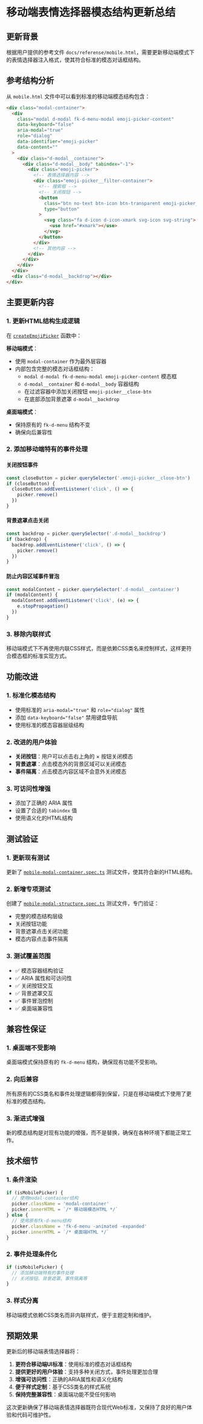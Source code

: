 # 移动端表情选择器模态结构更新总结

## 更新背景

根据用户提供的参考文件 `docs/referense/mobile.html`，需要更新移动端模式下的表情选择器注入格式，使其符合标准的模态对话框结构。

## 参考结构分析

从 `mobile.html` 文件中可以看到标准的移动端模态结构包含：

```html
<div class="modal-container">
  <div
    class="modal d-modal fk-d-menu-modal emoji-picker-content"
    data-keyboard="false"
    aria-modal="true"
    role="dialog"
    data-identifier="emoji-picker"
    data-content=""
  >
    <div class="d-modal__container">
      <div class="d-modal__body" tabindex="-1">
        <div class="emoji-picker">
          <!-- 表情选择器内容 -->
          <div class="emoji-picker__filter-container">
            <!-- 搜索框 -->
            <!-- 关闭按钮 -->
            <button
              class="btn no-text btn-icon btn-transparent emoji-picker__close-btn"
              type="button"
            >
              <svg class="fa d-icon d-icon-xmark svg-icon svg-string">
                <use href="#xmark"></use>
              </svg>
            </button>
          </div>
          <!-- 其他内容 -->
        </div>
      </div>
    </div>
  </div>
  <div class="d-modal__backdrop"></div>
</div>
```

## 主要更新内容

### 1. 更新HTML结构生成逻辑

在 [`createEmojiPicker`](file://d:\ssh\learn\extension\bug-copilot\src\content-script\content\picker.ts#L35-L294) 函数中：

**移动端模式**：

- 使用 `modal-container` 作为最外层容器
- 内部包含完整的模态对话框结构：
  - `modal d-modal fk-d-menu-modal emoji-picker-content` 模态框
  - `d-modal__container` 和 `d-modal__body` 容器结构
  - 在过滤容器中添加关闭按钮 `emoji-picker__close-btn`
  - 在底部添加背景遮罩 `d-modal__backdrop`

**桌面端模式**：

- 保持原有的 `fk-d-menu` 结构不变
- 确保向后兼容性

### 2. 添加移动端特有的事件处理

#### 关闭按钮事件

```typescript
const closeButton = picker.querySelector('.emoji-picker__close-btn')
if (closeButton) {
  closeButton.addEventListener('click', () => {
    picker.remove()
  })
}
```

#### 背景遮罩点击关闭

```typescript
const backdrop = picker.querySelector('.d-modal__backdrop')
if (backdrop) {
  backdrop.addEventListener('click', () => {
    picker.remove()
  })
}
```

#### 防止内容区域事件冒泡

```typescript
const modalContent = picker.querySelector('.d-modal__container')
if (modalContent) {
  modalContent.addEventListener('click', (e) => {
    e.stopPropagation()
  })
}
```

### 3. 移除内联样式

移动端模式下不再使用内联CSS样式，而是依赖CSS类名来控制样式，这样更符合模态框的标准实现方式。

## 功能改进

### 1. 标准化模态结构

- 使用标准的 `aria-modal="true"` 和 `role="dialog"` 属性
- 添加 `data-keyboard="false"` 禁用键盘导航
- 使用标准的模态容器层级结构

### 2. 改进的用户体验

- **关闭按钮**：用户可以点击右上角的 × 按钮关闭模态
- **背景遮罩**：点击模态外的背景区域可以关闭模态
- **事件隔离**：点击模态内容区域不会意外关闭模态

### 3. 可访问性增强

- 添加了正确的 ARIA 属性
- 设置了合适的 `tabindex` 值
- 使用语义化的HTML结构

## 测试验证

### 1. 更新现有测试

更新了 [`mobile-modal-container.spec.ts`](file://d:\ssh\learn\extension\bug-copilot\e2e\mobile-modal-container.spec.ts) 测试文件，使其符合新的HTML结构。

### 2. 新增专项测试

创建了 [`mobile-modal-structure.spec.ts`](file://d:\ssh\learn\extension\bug-copilot\e2e\mobile-modal-structure.spec.ts) 测试文件，专门验证：

- 完整的模态结构层级
- 关闭按钮功能
- 背景遮罩点击关闭功能
- 模态内容点击事件隔离

### 3. 测试覆盖范围

- ✅ 模态容器结构验证
- ✅ ARIA 属性和可访问性
- ✅ 关闭按钮交互
- ✅ 背景遮罩交互
- ✅ 事件冒泡控制
- ✅ 桌面端兼容性

## 兼容性保证

### 1. 桌面端不受影响

桌面端模式保持原有的 `fk-d-menu` 结构，确保现有功能不受影响。

### 2. 向后兼容

所有原有的CSS类名和事件处理逻辑都得到保留，只是在移动端模式下使用了更标准的模态结构。

### 3. 渐进式增强

新的模态结构是对现有功能的增强，而不是替换，确保在各种环境下都能正常工作。

## 技术细节

### 1. 条件渲染

```typescript
if (isMobilePicker) {
  // 使用modal-container结构
  picker.className = 'modal-container'
  picker.innerHTML = `/* 移动端模态HTML */`
} else {
  // 使用原有fk-d-menu结构
  picker.className = 'fk-d-menu -animated -expanded'
  picker.innerHTML = `/* 桌面端HTML */`
}
```

### 2. 事件处理条件化

```typescript
if (isMobilePicker) {
  // 添加移动端特有的事件处理
  // 关闭按钮、背景遮罩、事件隔离等
}
```

### 3. 样式分离

移动端模式依赖CSS类名而非内联样式，便于主题定制和维护。

## 预期效果

更新后的移动端表情选择器将：

1. **更符合移动端UI标准**：使用标准的模态对话框结构
2. **提供更好的用户体验**：支持多种关闭方式，事件处理更加合理
3. **增强可访问性**：正确的ARIA属性和语义化结构
4. **便于样式定制**：基于CSS类名的样式系统
5. **保持完整兼容性**：桌面端功能不受任何影响

这次更新确保了移动端表情选择器既符合现代Web标准，又保持了良好的用户体验和代码可维护性。
